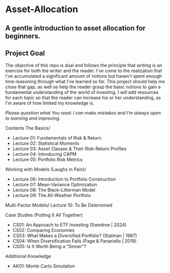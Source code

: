 # Asset-Allocation
## A gentle introduction to asset allocation for beginners.

## Project Goal
The objective of this repo is dual and follows the principle that writing is an exercise for both the writer and the reader. I've come to the realization that I've accumulated a significant amount of notions but haven't spent enough time reasoning through what I've learned so far. This project should help me close that gap, as well as help the reader grasp the basic notions to gain a fundamental understanding of the world of investing. I will add resources for each topic so that the reader can increase his or her understanding, as I'm aware of how limited my knowledge is.

*Please question what You read: I can make mistakes and I’m always open to learning and improving.*

Contents
The Basics/
- Lecture 01: Fundamentals of Risk & Return
- Lecture 02: Statistical Moments
- Lecture 03: Asset Classes & Their Risk-Return Profiles
- Lecture 04: Introducing CAPM
- Lecture 05: Portfolio Risk Metrics

Working with Models (Laughs in Pain)/
- Lecture 06: Introduction to Portfolio Construction
- Lecture 07: Mean-Variance Optimization
- Lecture 08: The Black–Litterman Model
- Lecture 09: The All-Weather Portfolio

Multi-Factor Models/
Lecture 10: To Be Determined

Case Studies (Putting It All Together)
- CS01: An Approach to ETF Investing (Swedroe | 2024)
- CS02: Comparing Economies
- CS03: What Makes a Diversified Portfolio? (Statman | 1987)
- CS04: When Diversification Fails (Page & Panariello | 2019)
- CS05: Is It Worth Being a “Sinner”?

Additional Knowledge
- AK01: Monte Carlo Simulation
